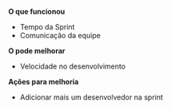 **O que funcionou**  
- Tempo da Sprint
- Comunicação da equipe
  
**O pode melhorar**  
- Velocidade no desenvolvimento
  
**Ações para melhoria**    
- Adicionar mais um desenvolvedor na sprint

